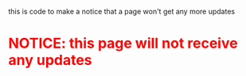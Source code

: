 this is code to make a notice that a page won't get any more updates

  <h1 style="color: red;">NOTICE: this page will not receive any updates</h1>
